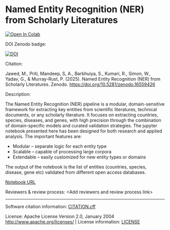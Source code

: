 # Named Entity Recognition (NER) from Scholarly Literatures

<a href="https://colab.research.google.com/github.com/semanticClimate/named-entity-recognition/blob/main/Named_Entity_Extraction.ipynb" target="_parent"><img src="https://colab.research.google.com/assets/colab-badge.svg" alt="Open In Colab"/></a>

DOI Zenodo badge: 

[![DOI](https://zenodo.org/badge/DOI/10.5281/zenodo.16559426.svg)](https://doi.org/10.5281/zenodo.16559426)

Citation:

Jawed, M., Priti, Mandeep, S, A., Barbhuiya, S., Kumari, R., Simon, W., Yadav, G., & Murray-Rust, P. (2025). Named Entity Recognition (NER) from Scholarly Literatures. Zenodo. https://doi.org/10.5281/zenodo.16559426

Description: 

The Named Entity Recognition (NER) pipeline is a modular, domain-sensitive framework for extracting key entities from scientific literatures, technical documents, or any scholarly literature. It focuses on extracting countries, species, diseases, and genes, with high precision through the combination of domain-specific models and curated validation strategies.
The jupyter notebook presented here has been designed for both research and applied analysis. The important features are:
- Modular – separate logic for each entity type
- Scalable – capable of processing large corpora
- Extendable – easily customized for new entity types or domains

The output of the notebook is the list of entities (countries, species, disease, gene etc) validated from different open access databases.

[Notebook URL](https://colab.research.google.com/drive/1oPgnTC4UrBJF-8W2t508voWEsu8_z4ac?usp=sharing)

Reviewers & review process: \<Add reviewers and review process link\> 

---

Software citation information: [CITATION.cff](CITATION.cff)

License: Apache License Version 2.0, January 2004 http://www.apache.org/licenses/ | License information: [LICENSE](LICENSE)
